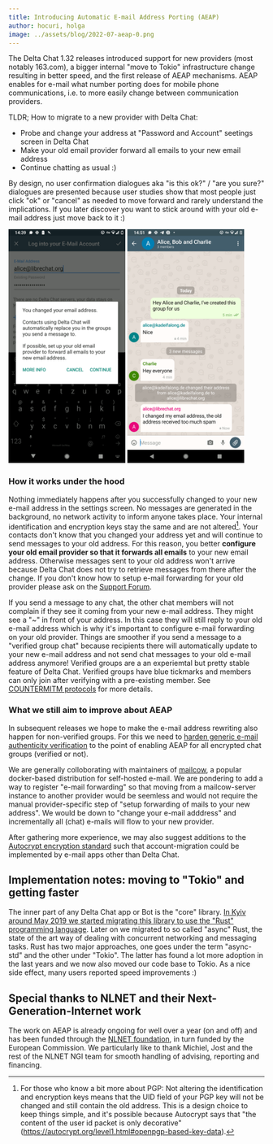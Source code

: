 ```yaml
---
title: Introducing Automatic E-mail Address Porting (AEAP)
author: hocuri, holga
image: ../assets/blog/2022-07-aeap-0.png
---
```


The Delta Chat 1.32 releases introduced support for new providers (most notably 163.com), a bigger internal "move to Tokio" infrastructure change resulting in better speed, and the first release of AEAP mechanisms. AEAP enables for e-mail what number porting does for mobile phone communications, i.e. to more easily change between communication providers.

TLDR; How to migrate to a new provider with Delta Chat:

- Probe and change your address at "Password and Account" seetings screen in Delta Chat
- Make your old email provider forward all emails to your new email address
- Continue chatting as usual :)

By design, no user confirmation dialogues aka "is this ok?" / "are you sure?" dialogues are presented because user studies show that most people just click "ok" or "cancel" as needed to move forward and rarely understand the implications. If you later discover you want to stick around with your old e-mail address just move back to it :)

<img src="../assets/blog/2022-07-aeap-1.png" style="width:230px;" alt="" />
<img src="../assets/blog/2022-07-aeap-2.png" style="width:230px;" alt="" />

### How it works under the hood

Nothing immediately happens after you successfully changed to your new e-mail address in the settings screen.  No messages are generated in the background, no network activity to inform anyone takes place. Your internal identification and encryption keys stay the same and are not altered[^1]. Your contacts don't know that you changed your address yet and will continue to send messages to your old address. For this reason, you better **configure your old email provider so that it forwards all emails** to your new email address. Otherwise messages sent to your old address won't arrive because Delta Chat does not try to retrieve messages from there after the change. If you don't know how to setup e-mail forwarding for your old provider please ask on the [Support Forum](https://support.delta.chat).

If you send a message to any chat, the other chat members will not complain if they see it coming from your new e-mail address. They might see a "~" in front of your address. In this case they will still reply to your old e-mail address which is why it's important to configure e-mail forwarding on your old provider. Things are smoother if you send a message to a "verified group chat" because recipients there will automatically update to your new e-mail address and not send chat messages to your old e-mail address anymore! Verified groups are a an experiemtal but pretty stable feature of Delta Chat. Verified groups have blue tickmarks and members can only join after verifying with a pre-existing member. See [COUNTERMITM protocols](https://countermitm.readthedocs.io/en/latest/new.html) for more details.

[^1]: For those who know a bit more about PGP: Not altering the identification and encryption keys means that the UID field of your PGP key will not be changed and still contain the old address.  This is a design choice to keep things simple, and it's possible because Autocrypt says that "the content of the user id packet is only decorative" (<https://autocrypt.org/level1.html#openpgp-based-key-data>).

### What we still aim to improve about AEAP

In subsequent releases we hope to make the e-mail address rewriting also happen for non-verified groups. For this we need to [harden generic e-mail authenticity verification](https://github.com/deltachat/deltachat-core-rust/issues/3507) to the point of enabling AEAP for all encrypted chat groups (verified or not).

We are generally colloborating with maintainers of [mailcow](https://mailcow.email), a popular docker-based distribution for self-hosted e-mail.  We are pondering to add a way to register "e-mail forwarding" so that moving from a mailcow-server instance to another provider would be seemless and would not require the manual provider-specific step of "setup forwarding of mails to your new address". We would be down to "change your e-mail adddress" and incrementally all (chat) e-mails will flow to your new provider.

After gathering more experience, we may also suggest additions to the [Autocrypt encryption standard](https://autocrypt.org) such that account-migration could be implemented by e-mail apps other than Delta Chat.


## Implementation notes: moving to "Tokio" and getting faster

The inner part of any Delta Chat app or Bot is the "core" library. [In Kyiv around May 2019 we started migrating this library to use the "Rust" programming language](https://delta.chat/en/2019-05-08-xyiv#the-coming-delta-chat-rustocalypse).  Later on we migrated to so called "async" Rust, the state of the art way of dealing with concurrent networking and messaging tasks.  Rust has two major approaches, one goes under the term "async-std" and the other under "Tokio". The latter has found a lot more adoption in the last years and we now also moved our code base to Tokio. As a nice side effect, many users reported speed improvements :)

## Special thanks to NLNET and their Next-Generation-Internet work

The work on AEAP is already ongoing for well over a year (on and off) and has been funded through the [NLNET foundation](https://nlnet.nl/project/EmailPorting/), in turn funded by the European Commission. We particularly like to thank Michiel, Jost and the rest of the NLNET NGI team for smooth handling of advising, reporting and financing.
